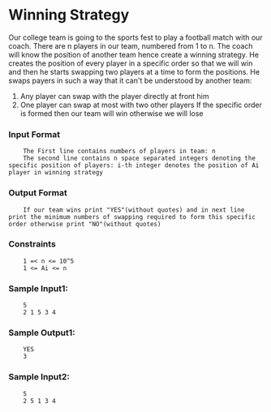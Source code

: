 # Winning Strategy
Our college team is going to the sports fest to play a football match with our coach. There are n players in our team, numbered from 1 to n.
The coach will know the position of another team hence create a winning strategy. He creates the position of every player in a specific order so that we will win and then he starts swapping two players at a time to form the positions.
He swaps payers in such a way that it can't be understood by another team:
1. Any player can swap with the player directly at front him
2. One player can swap at most with two other players
If the specific order is formed then our team will win otherwise we will lose
### Input Format
```
    The First line contains numbers of players in team: n
    The second line contains n space separated integers denoting the specific position of players: i-th integer denotes the position of Ai player in winning strategy
```
### Output Format
```
    If our team wins print "YES"(without quotes) and in next line print the minimum numbers of swapping required to form this specific order otherwise print "NO"(without quotes) 
```
### Constraints
```
    1 =< n <= 10^5 
    1 <= Ai <= n
```
### Sample Input1:
```
    5
    2 1 5 3 4
```
### Sample Output1:
```
    YES
    3
```
### Sample Input2:
```
    5
    2 5 1 3 4
```